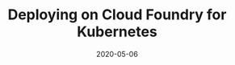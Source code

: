 ---
date: '2020-05-06'
description: Deploying application code as well as containerized apps on Cloud Foundry
  for Kubernetes
lastmod: '2020-05-06'
patterns:
- Deployment
tags:
- CF-for-K8s
- Cloud Foundry
- Kubernetes
title: Deploying on Cloud Foundry for Kubernetes
youtube_id: Du42DMj22EA
---